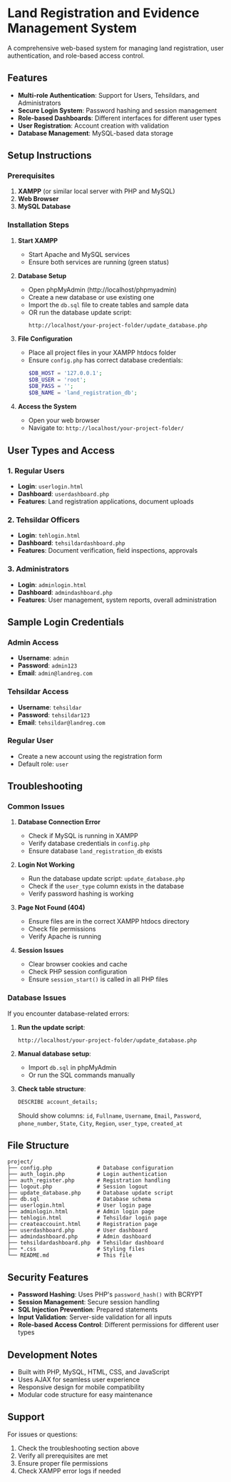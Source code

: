 # Land Registration and Evidence Management System

A comprehensive web-based system for managing land registration, user authentication, and role-based access control.

## Features

- **Multi-role Authentication**: Support for Users, Tehsildars, and Administrators
- **Secure Login System**: Password hashing and session management
- **Role-based Dashboards**: Different interfaces for different user types
- **User Registration**: Account creation with validation
- **Database Management**: MySQL-based data storage

## Setup Instructions

### Prerequisites

1. **XAMPP** (or similar local server with PHP and MySQL)
2. **Web Browser**
3. **MySQL Database**

### Installation Steps

1. **Start XAMPP**
   - Start Apache and MySQL services
   - Ensure both services are running (green status)

2. **Database Setup**
   - Open phpMyAdmin (http://localhost/phpmyadmin)
   - Create a new database or use existing one
   - Import the `db.sql` file to create tables and sample data
   - OR run the database update script:
     ```
     http://localhost/your-project-folder/update_database.php
     ```

3. **File Configuration**
   - Place all project files in your XAMPP htdocs folder
   - Ensure `config.php` has correct database credentials:
     ```php
     $DB_HOST = '127.0.0.1';
     $DB_USER = 'root';
     $DB_PASS = '';
     $DB_NAME = 'land_registration_db';
     ```

4. **Access the System**
   - Open your web browser
   - Navigate to: `http://localhost/your-project-folder/`

## User Types and Access

### 1. Regular Users
- **Login**: `userlogin.html`
- **Dashboard**: `userdashboard.php`
- **Features**: Land registration applications, document uploads

### 2. Tehsildar Officers
- **Login**: `tehlogin.html`
- **Dashboard**: `tehsildardashboard.php`
- **Features**: Document verification, field inspections, approvals

### 3. Administrators
- **Login**: `adminlogin.html`
- **Dashboard**: `admindashboard.php`
- **Features**: User management, system reports, overall administration

## Sample Login Credentials

### Admin Access
- **Username**: `admin`
- **Password**: `admin123`
- **Email**: `admin@landreg.com`

### Tehsildar Access
- **Username**: `tehsildar`
- **Password**: `tehsildar123`
- **Email**: `tehsildar@landreg.com`

### Regular User
- Create a new account using the registration form
- Default role: `user`

## Troubleshooting

### Common Issues

1. **Database Connection Error**
   - Check if MySQL is running in XAMPP
   - Verify database credentials in `config.php`
   - Ensure database `land_registration_db` exists

2. **Login Not Working**
   - Run the database update script: `update_database.php`
   - Check if the `user_type` column exists in the database
   - Verify password hashing is working

3. **Page Not Found (404)**
   - Ensure files are in the correct XAMPP htdocs directory
   - Check file permissions
   - Verify Apache is running

4. **Session Issues**
   - Clear browser cookies and cache
   - Check PHP session configuration
   - Ensure `session_start()` is called in all PHP files

### Database Issues

If you encounter database-related errors:

1. **Run the update script**:
   ```
   http://localhost/your-project-folder/update_database.php
   ```

2. **Manual database setup**:
   - Import `db.sql` in phpMyAdmin
   - Or run the SQL commands manually

3. **Check table structure**:
   ```sql
   DESCRIBE account_details;
   ```
   Should show columns: `id`, `Fullname`, `Username`, `Email`, `Password`, `phone_number`, `State`, `City`, `Region`, `user_type`, `created_at`

## File Structure

```
project/
├── config.php              # Database configuration
├── auth_login.php          # Login authentication
├── auth_register.php       # Registration handling
├── logout.php              # Session logout
├── update_database.php     # Database update script
├── db.sql                  # Database schema
├── userlogin.html          # User login page
├── adminlogin.html         # Admin login page
├── tehlogin.html           # Tehsildar login page
├── createaccouint.html     # Registration page
├── userdashboard.php       # User dashboard
├── admindashboard.php      # Admin dashboard
├── tehsildardashboard.php  # Tehsildar dashboard
├── *.css                   # Styling files
└── README.md               # This file
```

## Security Features

- **Password Hashing**: Uses PHP's `password_hash()` with BCRYPT
- **Session Management**: Secure session handling
- **SQL Injection Prevention**: Prepared statements
- **Input Validation**: Server-side validation for all inputs
- **Role-based Access Control**: Different permissions for different user types

## Development Notes

- Built with PHP, MySQL, HTML, CSS, and JavaScript
- Uses AJAX for seamless user experience
- Responsive design for mobile compatibility
- Modular code structure for easy maintenance

## Support

For issues or questions:
1. Check the troubleshooting section above
2. Verify all prerequisites are met
3. Ensure proper file permissions
4. Check XAMPP error logs if needed
